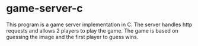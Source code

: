 # game-server-c
This program is a game server implementation in C. The server handles http requests and allows 2 players to play the game. The game is based on guessing the image and the first player to guess wins.
